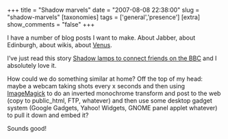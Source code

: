 +++
title = "Shadow marvels"
date = "2007-08-08 22:38:00"
slug = "shadow-marvels"
[taxonomies]
tags = ['general','presence']
[extra]
show_comments = "false"
+++

I have a number of blog posts I want to make. About Jabber, about Edinburgh, about wikis, about [Venus](http://www.intertwingly.net/code/venus/).

I’ve just read this story [Shadow lamps to connect friends on the BBC](http://news.bbc.co.uk/1/hi/technology/6936627.stm) and I absolutely love it.

How could we do something similar at home? Off the top of my head: maybe a webcam taking shots every x seconds and then using [ImageMagick](http://www.imagemagick.org/) to do an inverted monochrome transform and post to the web (copy to public\_html, FTP, whatever) and then use some desktop gadget system (Google Gadgets, Yahoo! Widgets, GNOME panel applet whatever) to pull it down and embed it?

Sounds good!
